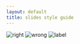 ```yaml
---
layout: default
title: slides style guide
---
```

![right](http://peterpic.qiniudn.com/slide-right.png)
![wrong](http://peterpic.qiniudn.com/slide-wrong.png)
![label](http://peterpic.qiniudn.com/slide-label.png)


